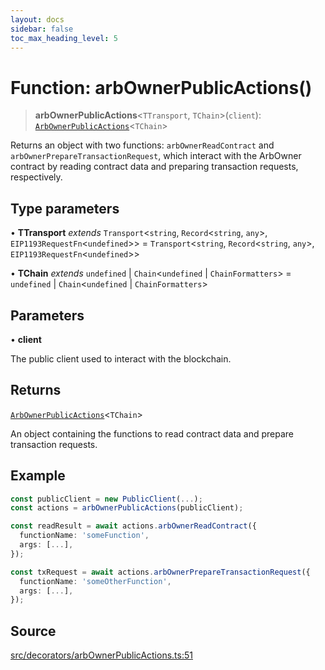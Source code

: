 ```yaml
---
layout: docs
sidebar: false
toc_max_heading_level: 5
---
```


# Function: arbOwnerPublicActions()

> **arbOwnerPublicActions**\<`TTransport`, `TChain`\>(`client`): [`ArbOwnerPublicActions`](../type-aliases/ArbOwnerPublicActions.md)\<`TChain`\>

Returns an object with two functions: `arbOwnerReadContract` and
`arbOwnerPrepareTransactionRequest`, which interact with the ArbOwner
contract by reading contract data and preparing transaction requests,
respectively.

## Type parameters

• **TTransport** *extends* `Transport`\<`string`, `Record`\<`string`, `any`\>, `EIP1193RequestFn`\<`undefined`\>\> = `Transport`\<`string`, `Record`\<`string`, `any`\>, `EIP1193RequestFn`\<`undefined`\>\>

• **TChain** *extends* `undefined` \| `Chain`\<`undefined` \| `ChainFormatters`\> = `undefined` \| `Chain`\<`undefined` \| `ChainFormatters`\>

## Parameters

• **client**

The public client used to interact with the blockchain.

## Returns

[`ArbOwnerPublicActions`](../type-aliases/ArbOwnerPublicActions.md)\<`TChain`\>

An object containing the functions to read contract data and prepare transaction requests.

## Example

```ts
const publicClient = new PublicClient(...);
const actions = arbOwnerPublicActions(publicClient);

const readResult = await actions.arbOwnerReadContract({
  functionName: 'someFunction',
  args: [...],
});

const txRequest = await actions.arbOwnerPrepareTransactionRequest({
  functionName: 'someOtherFunction',
  args: [...],
});
```

## Source

[src/decorators/arbOwnerPublicActions.ts:51](https://github.com/anegg0/arbitrum-orbit-sdk/blob/b24cbe9cd68eb30d18566196d2c909bd4086db10/src/decorators/arbOwnerPublicActions.ts#L51)
